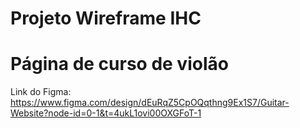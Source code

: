 # Projeto Wireframe IHC
# Página de curso de violão

Link do Figma: </br>
https://www.figma.com/design/dEuRqZ5CpOQqthng9Ex1S7/Guitar-Website?node-id=0-1&t=4ukL1ovi00OXGFoT-1
